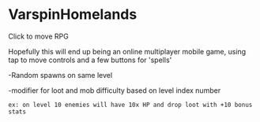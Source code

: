 # VarspinHomelands
Click to move RPG


Hopefully this will end up being an online multiplayer mobile game, using tap to move controls and a few buttons for 'spells'

  -Random spawns on same level
  
  
  -modifier for loot and mob difficulty based on level index number
  
    ex: on level 10 enemies will have 10x HP and drop loot with +10 bonus stats
    
    
